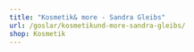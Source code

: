 ```yaml
---
title: "Kosmetik& more - Sandra Gleibs"
url: /goslar/kosmetikund-more-sandra-gleibs/
shop: Kosmetik
---
```

